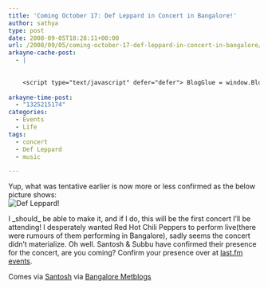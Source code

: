 ```yaml
---
title: 'Coming October 17: Def Leppard in Concert in Bangalore!'
author: sathya
type: post
date: 2008-09-05T18:28:11+00:00
url: /2008/09/05/coming-october-17-def-leppard-in-concert-in-bangalore/
arkayne-cache-post:
  - |
    
    
    <script type="text/javascript" defer="defer"> BlogGlue = window.BlogGlue || window.Arkayne || {}; BlogGlue.baseurl = 'http://www.blogglue.com'; BlogGlue.go = function(e, a, cid, gid) { var id = a.getAttribute('id'); var orig = a.getAttribute('href'); var target = a.getAttribute('target'); var redir = [BlogGlue.baseurl, 'link', cid, gid, ''].join('/'); redir += '?ts=' + Math.random(); redir += '&amp;url=' + escape(a.href); a.setAttribute('href', redir); setTimeout('BlogGlue.restore("' + id + '", "' + orig + '")', 0); return true; }; BlogGlue.restore = function(id, orig) { var a = document.getElementById(id); if (a) a.setAttribute('href', orig); }; </script> <div class="blogglue_plugin" style="display:block;margin:5px 0px 20px 0px;"> <h3 class="blogglue-header blogglue-inner"> More From sathyabhat </h3> <ul class="blogglue-links blogglue-inner"> <li id="blogglue-inner-1"><a href="http://sathyabh.at/2008/09/21/onsite-opportunity-beckons/?utm_source=BlogGlue_network&amp;utm_medium=BlogGlue_Plugin" id="blogglue-2942168" target="_parent" onclick="return BlogGlue.go(event, this, 2942170, 2942168);" title="Onsite opportunity beckons » My World">Onsite opportunity beckons » My World</a></li> <li id="blogglue-inner-2"><a href="http://sathyabh.at/2008/03/08/chennai-twitter-meetup/?utm_source=BlogGlue_network&amp;utm_medium=BlogGlue_Plugin" id="blogglue-2952984" target="_parent" onclick="return BlogGlue.go(event, this, 2942170, 2952984);" title="Chennai Twitter Meetup » My World">Chennai Twitter Meetup » My World</a></li> <li id="blogglue-inner-3"><a href="http://sathyabh.at/2009/09/29/back-in-india/?utm_source=BlogGlue_network&amp;utm_medium=BlogGlue_Plugin" id="blogglue-2942131" target="_parent" onclick="return BlogGlue.go(event, this, 2942170, 2942131);" title="Back In India » My World">Back In India » My World</a></li> </ul> <div class="blogglue-footer" style="margin:10px 0px;display:block !important"> <a href="http://www.blogglue.com/12928-ab7e24be6f12e678fc1a468df18f3f3f/?utm_source=BlogGlue%20Plugin&amp;utm_medium=Recommend&amp;utm_campaign=Plugin&amp;coupon=SATHYABHAT&amp;blogglue_page=2942170" target="_blank" style="text-decoration:none !important;"> <img src="http://www.gravatar.com/avatar.php?default=%2F%2Fs3.amazonaws.com%2Farkayne-media%2Fimg%2Fprofile%2Fdefault_sm.png&amp;size=24&amp;gravatar_id=1375f202e61682cc4963295f4b0430dc" width="24" height="24" border="0" alt="Blog Margeting Related Posts Plugin For sathyabhat" style="display:inline;margin: 0 5px 0 10px; border:1px solid #AAA; width: 24px !important; height: 24px; !important;"/><span style="position:relative;top:-8px;font-family:'Trebuchet MS'; font-size: 0.8em;">Ask <strong>sathyabhat</strong> To Recommend Your Posts</span> </a> <img class="blogglue-hit" style="border:none;left:-9999px;position:absolute;" src="http://www.blogglue.com/widget/hit/2942170.GIF" border="0" alt="Blog Marketing Related Posts Plugin Counter" /> </div> </div>
    
arkayne-time-post:
  - "1325215174"
categories:
  - Events
  - Life
tags:
  - concert
  - Def Leppard
  - music

---
```

<p style="text-align: left;">
  Yup, what was tentative earlier is now more or less confirmed as the below picture shows:<br /> <img class="aligncenter" src="http://img510.imageshack.us/img510/688/defleppard2300x225ag3.jpg" alt="Def Leppard!" />
</p>

<p style="text-align: left; ">
  I _should_ be able to make it, and if I do, this will be the first concert I&#8217;ll be attending! I desperately wanted Red Hot Chili Peppers to perform live(there were rumours of them performing in Bangalore), sadly seems the concert didn&#8217;t materialize. Oh well. Santosh & Subbu have confirmed their presence for the concert, are you coming? Confirm your presence over at <a href="http://www.last.fm/event/583424">last.fm events</a>.
</p>

<p style="text-align: left; ">
  Comes via <a href="http://www.santoshgs.com/blog/108/def-leppard-concert-in-bangalore-october-17th-2008/">Santosh</a> via <a href="http://bangalore.metblogs.com/2008/08/25/its-gig-time/">Bangalore Metblogs</a>
</p>